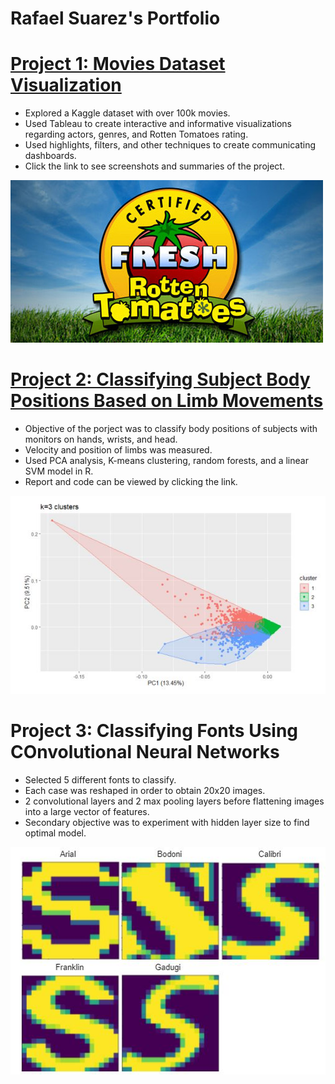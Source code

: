 # Rafael Suarez's Portfolio

# [Project 1: Movies Dataset Visualization](https://github.com/rafasuarez24/movies_project/blob/main/movie_project_summary.pdf)
* Explored a Kaggle dataset with over 100k movies.
* Used Tableau to create interactive and informative visualizations regarding actors, genres, and Rotten Tomatoes rating.
* Used highlights, filters, and other techniques to create communicating dashboards.
* Click the link to see screenshots and summaries of the project.

![](/images/certified-fresh-rotten-tomatoes-tomatometer.jpg)

# [Project 2: Classifying Subject Body Positions Based on Limb Movements](https://github.com/rafasuarez24/position_classification/blob/main/Final_Suarez_Raphael.pdf)
* Objective of the porject was to classify body positions of subjects with monitors on hands, wrists, and head.
* Velocity and position of limbs was measured.
* Used PCA analysis, K-means clustering, random forests, and a linear SVM model in R.
* Report and code can be viewed by clicking the link.

![](/images/clusters.JPG)

# Project 3: Classifying Fonts Using COnvolutional Neural Networks
* Selected 5 different fonts to classify.
* Each case was reshaped in order to obtain 20x20 images.
* 2 convolutional layers and 2 max pooling layers before flattening images into a large vector of features.
* Secondary objective was to experiment with hidden layer size to find optimal model.

![](/images/Fonts.JPG)
